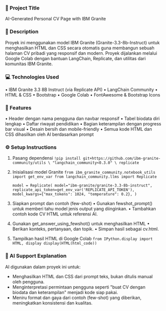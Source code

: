 ### 📄 Project Title
AI-Generated Personal CV Page with IBM Granite

### 📝 Description
Proyek ini menggunakan model IBM Granite (Granite-3.3-8b-Instruct) untuk menghasilkan HTML dan CSS secara otomatis guna membangun sebuah halaman CV pribadi yang responsif dan modern. Proyek dijalankan melalui Google Colab dengan bantuan LangChain, Replicate, dan utilitas dari komunitas IBM Granite.

### 💻 Technologies Used
• IBM Granite 3.3 8B Instruct (via Replicate API)
• LangChain Community
• HTML & CSS
• Bootstrap
• Google Colab
• FontAwesome & Bootstrap Icons

### 🌟 Features
• Header dengan nama pengguna dan navbar responsif
• Tabel biodata diri lengkap
• Daftar riwayat pendidikan
• Bagian keterampilan dengan progress bar visual
• Desain bersih dan mobile-friendly
• Semua kode HTML dan CSS dihasilkan oleh AI berdasarkan prompt

### ⚙️ Setup Instructions
1. Pasang dependensi
`!pip install git+https://github.com/ibm-granite-community/utils \
    "langchain_community<0.3.0" \
    replicate`

2. Inisialisasi model Granite
   `from ibm_granite_community.notebook_utils import get_env_var
from langchain_community.llms import Replicate`

    `model = Replicate(
        model="ibm-granite/granite-3.3-8b-instruct",
        replicate_api_token=get_env_var('REPLICATE_API_TOKEN'),
        model_kwargs={"max_tokens": 1024, "temperature": 0.2},
    )`

4. Siapkan prompt dan contoh (few-shot)
• Gunakan fewshot_prompt() untuk memberi tahu model jenis output yang diinginkan.
• Tambahkan contoh kode CV HTML untuk referensi AI.

5. Gunakan get_answer_using_fewshot() untuk menghasilkan HTML
• Berikan konteks, pertanyaan, dan topik.
• Simpan hasil sebagai cv.html.

6. Tampilkan hasil HTML di Google Colab
   `from IPython.display import HTML, display
display(HTML(html_code))`

### 🤖 AI Support Explanation
AI digunakan dalam proyek ini untuk:
- Menghasilkan HTML dan CSS dari prompt teks, bukan ditulis manual oleh pengguna.
- Menginterpretasi permintaan pengguna seperti "buat CV dengan biodata dan keterampilan" menjadi kode siap pakai.
- Meniru format dan gaya dari contoh (few-shot) yang diberikan, meningkatkan konsistensi dan kualitas.
